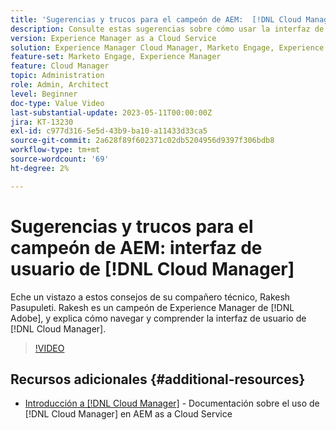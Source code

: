 ```yaml
---
title: 'Sugerencias y trucos para el campeón de AEM:  [!DNL Cloud Manager] IU'
description: Consulte estas sugerencias sobre cómo usar la interfaz de usuario de  [!DNL Cloud Manager] del campeón y experto de AEM, Rakesh Pasupuleti.
version: Experience Manager as a Cloud Service
solution: Experience Manager Cloud Manager, Marketo Engage, Experience Manager
feature-set: Marketo Engage, Experience Manager
feature: Cloud Manager
topic: Administration
role: Admin, Architect
level: Beginner
doc-type: Value Video
last-substantial-update: 2023-05-11T00:00:00Z
jira: KT-13230
exl-id: c977d316-5e5d-43b9-ba10-a11433d33ca5
source-git-commit: 2a628f89f602371c02db5204956d9397f306bdb8
workflow-type: tm+mt
source-wordcount: '69'
ht-degree: 2%

---
```


# Sugerencias y trucos para el campeón de AEM: interfaz de usuario de [!DNL Cloud Manager]

Eche un vistazo a estos consejos de su compañero técnico, Rakesh Pasupuleti. Rakesh es un campeón de Experience Manager de [!DNL Adobe], y explica cómo navegar y comprender la interfaz de usuario de [!DNL Cloud Manager].

>[!VIDEO](https://video.tv.adobe.com/v/3419298?quality=12&learn=on)

## Recursos adicionales {#additional-resources}

* [Introducción a [!DNL Cloud Manager]](https://experienceleague.adobe.com/docs/experience-manager-cloud-service/content/onboarding/concepts/cloud-manager-introduction.html) - Documentación sobre el uso de [!DNL Cloud Manager] en AEM as a Cloud Service
